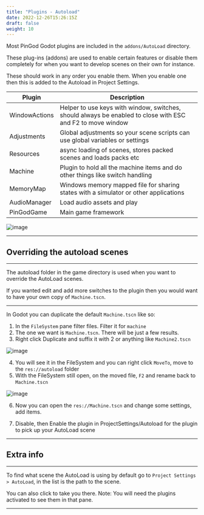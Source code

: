 ```yaml
---
title: "Plugins - Autoload"
date: 2022-12-26T15:26:15Z
draft: false
weight: 10
---
```


Most PinGod Godot plugins are included in the `addons/AutoLoad` directory.

These plug-ins (addons) are used to enable certain features or disable them completely for when you want to develop scenes on their own for instance.

These should work in any order you enable them. When you enable one then this is added to the Autoload in Project Settings.

|Plugin|Description|
|---|---|
|WindowActions|Helper to use keys with window, switches, should always be enabled to close with ESC and F2 to move window|
|Adjustments|Global adjustments so your scene scripts can use global variables or settings|
|Resources|async loading of scenes, stores packed scenes and loads packs etc|
|Machine|Plugin to hold all the machine items and do other things like switch handling|
|MemoryMap|Windows memory mapped file for sharing states with a simulator or other applications|
|AudioManager|Load audio assets and play|
|PinGodGame|Main game framework|

![image](../images/plugins.jpg)

---
## Overriding the autoload scenes
---

The autoload folder in the game directory is used when you want to override the AutoLoad scenes. 

If you wanted edit and add more switches to the plugin then you would want to have your own copy of `Machine.tscn`.

---

In Godot you can duplicate the default `Machine.tscn` like so:

1. In the `FileSystem` pane filter files. Filter it for `machine`
2. The one we want is `Machine.tscn`. There will be just a few results.
3. Right click Duplicate and suffix it with 2 or anything like `Machine2.tscn`

![image](../images/godot4-newproject/filter-and-duplicate.jpg)

4. You will see it in the FileSystem and you can right click `MoveTo`, move to the `res://autoload` folder
5. With the FileSystem still open, on the moved file, `F2` and rename back to `Machine.tscn`

![image](../images/godot4-newproject/machine-duplicated.jpg)

6. Now you can open the `res://Machine.tscn` and change some settings, add items.

7. Disable, then Enable the plugin in ProjectSettings/Autoload for the plugin to pick up your AutoLoad scene

---
## Extra info
---

To find what scene the AutoLoad is using by default go to `Project Settings > AutoLoad`, in the list is the path to the scene.

You can also click to take you there. Note: You will need the plugins activated to see them in that pane.

---